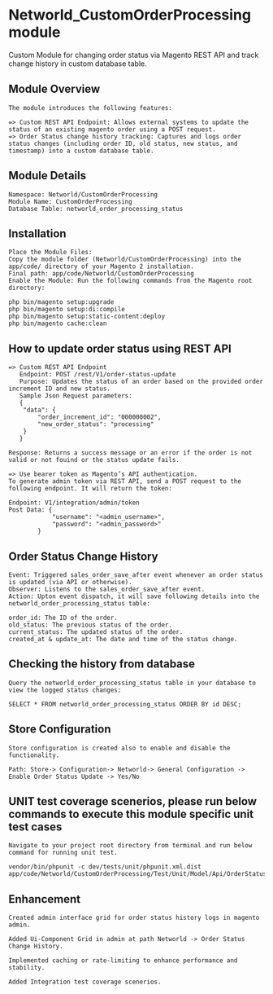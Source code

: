 # Networld_CustomOrderProcessing module

Custom Module for changing order status via Magento REST API and track change history in custom database table.

## Module Overview
    The module introduces the following features:

    => Custom REST API Endpoint: Allows external systems to update the status of an existing magento order using a POST request.
    => Order Status change history tracking: Captures and logs order status changes (including order ID, old status, new status, and timestamp) into a custom database table.

## Module Details
    Namespace: Networld/CustomOrderProcessing
    Module Name: CustomOrderProcessing
    Database Table: networld_order_processing_status

## Installation
    Place the Module Files:
    Copy the module folder (Networld/CustomOrderProcessing) into the app/code/ directory of your Magento 2 installation.
    Final path: app/code/Networld/CustomOrderProcessing
    Enable the Module: Run the following commands from the Magento root directory:

    php bin/magento setup:upgrade
    php bin/magento setup:di:compile
    php bin/magento setup:static-content:deploy
    php bin/magento cache:clean

## How to update order status using REST API
    => Custom REST API Endpoint
       Endpoint: POST /rest/V1/order-status-update
       Purpose: Updates the status of an order based on the provided order increment ID and new status.
       Sample Json Request parameters:
       {
        "data": {
            "order_increment_id": "000000002",
            "new_order_status": "processing"
        }
       }

    Response: Returns a success message or an error if the order is not valid or not fouind or the status update fails.

    => Use bearer token as Magento’s API authentication.
    To generate admin token via REST API, send a POST request to the following endpoint. It will return the token:

    Endpoint: V1/integration/admin/token
    Post Data: {
                "username": "<admin_username>",
                "password": "<admin_password>"
            }
    

## Order Status Change History
    Event: Triggered sales_order_save_after event whenever an order status is updated (via API or otherwise).
    Observer: Listens to the sales_order_save_after event.
    Action: Upton event dispatch, it will save following details into the networld_order_processing_status table:

    order_id: The ID of the order.
    old_status: The previous status of the order.
    current_status: The updated status of the order.
    created_at & update_at: The date and time of the status change.


## Checking the history from database
    Query the networld_order_processing_status table in your database to view the logged status changes:

    SELECT * FROM networld_order_processing_status ORDER BY id DESC;

## Store Configuration

    Store configuration is created also to enable and disable the functionality.

    Path: Store-> Configuration-> Networld-> General Configuration -> Enable Order Status Update -> Yes/No 

## UNIT test coverage scenerios, please run below commands to execute this module specific  unit test cases
    Navigate to your project root directory from terminal and run below command for running unit test.

    vendor/bin/phpunit -c dev/tests/unit/phpunit.xml.dist app/code/Networld/CustomOrderProcessing/Test/Unit/Model/Api/OrderStatusUpdateSave.php

## Enhancement    
    Created admin interface grid for order status history logs in magento admin.

    Added Ui-Component Grid in admin at path Networld -> Order Status Change History.

    Implemented caching or rate-limiting to enhance performance and stability.

    Added Integration test coverage scenerios.
    

